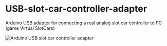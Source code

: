 # USB-slot-car-controller-adapter
Arduino USB adapter for connecting a real analog slot car controller to PC (game Virtual SlotCars) 

![Arduino USB slot car controller adapter](https://user-images.githubusercontent.com/79975566/110108976-26e09a00-7dad-11eb-91e2-c0e518f3e671.png)
